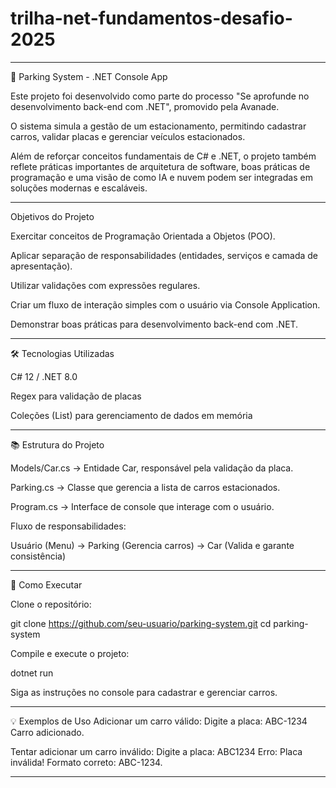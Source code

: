 # trilha-net-fundamentos-desafio-2025
<hr>
🚗 Parking System - .NET Console App

Este projeto foi desenvolvido como parte do processo "Se aprofunde no desenvolvimento back-end com .NET", promovido pela Avanade.

O sistema simula a gestão de um estacionamento, permitindo cadastrar carros, validar placas e gerenciar veículos estacionados.

Além de reforçar conceitos fundamentais de C# e .NET, o projeto também reflete práticas importantes de arquitetura de software, boas práticas de programação e uma visão de como IA e nuvem podem ser integradas em soluções modernas e escaláveis.
<hr>
Objetivos do Projeto

Exercitar conceitos de Programação Orientada a Objetos (POO).

Aplicar separação de responsabilidades (entidades, serviços e camada de apresentação).

Utilizar validações com expressões regulares.

Criar um fluxo de interação simples com o usuário via Console Application.

Demonstrar boas práticas para desenvolvimento back-end com .NET.
<hr>
🛠 Tecnologias Utilizadas

C# 12 / .NET 8.0

Regex para validação de placas

Coleções (List<T>) para gerenciamento de dados em memória
<hr>
📚 Estrutura do Projeto

Models/Car.cs → Entidade Car, responsável pela validação da placa.

Parking.cs → Classe que gerencia a lista de carros estacionados.

Program.cs → Interface de console que interage com o usuário.

Fluxo de responsabilidades:

Usuário (Menu) → Parking (Gerencia carros) → Car (Valida e garante consistência)
<hr>
🚀 Como Executar

Clone o repositório:

git clone https://github.com/seu-usuario/parking-system.git
cd parking-system


Compile e execute o projeto:

dotnet run


Siga as instruções no console para cadastrar e gerenciar carros.
<hr>
💡 Exemplos de Uso
Adicionar um carro válido:
Digite a placa: ABC-1234
Carro adicionado.

Tentar adicionar um carro inválido:
Digite a placa: ABC1234
Erro: Placa inválida! Formato correto: ABC-1234.
<hr>
